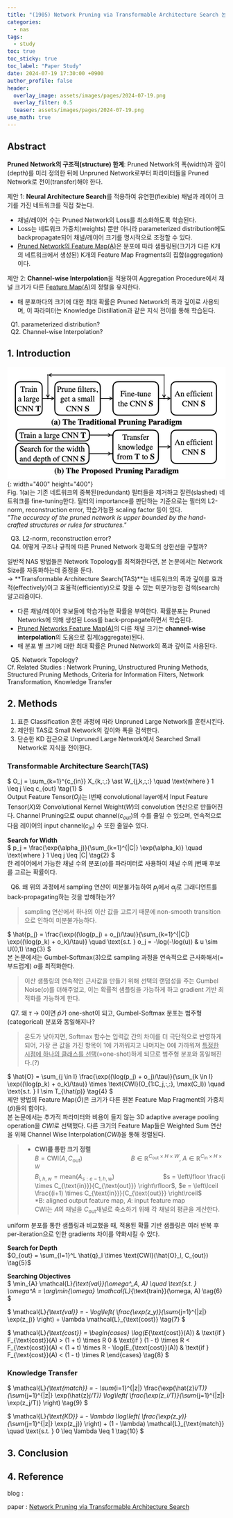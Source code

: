 ```yaml
---
title: "(1905) Network Pruning via Transformable Architecture Search 논문 공부"
categories:
  - nas
tags:
  - study
toc: true
toc_sticky: true
toc_label: "Paper Study"
date: 2024-07-19 17:30:00 +0900
author_profile: false
header:
  overlay_image: assets/images/pages/2024-07-19.png
  overlay_filter: 0.5 
  teaser: assets/images/pages/2024-07-19.png
use_math: true
---
```


## Abstract    
**Pruned Network의 구조적(structure) 한계**: Pruned Network의 폭(width)과 깊이(depth)를 미리 정의한 뒤에 Unpruned Network로부터 파라미터들을 Pruned Network로 전이(transfer)해야 한다.    

제안 1: **Neural Architecture Search**를 적용하여 유연한(flexible) 채널과 레이어 크기를 가진 네트워크를 직접 찾는다.    

- 채널/레이어 수는 Pruned Network의 Loss를 최소화하도록 학습된다. 
- Loss는 네트워크 가중치(weights) 뿐만 아니라 parameterized distribution에도 backpropagate되어 채널/레이어 크기를 명시적으로 조정할 수 있다.   
- <U>Pruned Network의 Feature Map(A)</U>은 분포에 따라 샘플링된(크기가 다른 K개의 네트워크에서 생성된) K개의 Feature Map Fragments의 집합(aggregation)이다.    

제안 2: **Channel-wise Interpolation**을 적용하여 Aggregation Procedure에서 채널 크기가 다른 <U>Feature Map(A)</U>의 정렬을 유지한다.        

- 매 분포마다의 크기에 대한 최대 확률은 Pruned Network의 폭과 깊이로 사용되며, 이 파라미터는 Knowledge Distillation과 같은 지식 전이를 통해 학습된다.    

&nbsp; Q1. parameterized distribution?    
&nbsp; Q2. Channel-wise Interpolation?    


## 1. Introduction   
![image](/assets/images/pages/240719TAS1.png){: width="400" height="400"}   
Fig. 1(a)는 기존 네트워크의 중복된(redundant) 필터들을 제거하고 잘린(slashed) 네트워크를 fine-tuning한다. 필터의 importance를 판단하는 기준으로는 필터의 L2-norm, reconstruction error, 학습가능한 scaling factor 등이 있다.      
*"The accuracy of the pruned network is upper bounded by the hand-crafted structures or rules for structures."*     

&nbsp; Q3. L2-norm, reconstruction error?   
&nbsp; Q4. 어떻게 구조나 규칙에 따른 Pruned Network 정확도의 상한선을 구할까?     

일반적 NAS 방법들은 Network Topology를 최적화한다면, 본 논문에서는 Network Size를 자동화하는데 중점을 둔다.      
&rarr; **Transformable Architecture Search(TAS)**는 네트워크의 폭과 깊이를 효과적(effectively)이고 효율적(efficiently)으로 찾을 수 있는 미분가능한 검색(search) 알고리즘이다.    
- 다른 채널/레이어 후보들에 학습가능한 확률을 부여한다. 확률분포는 Pruned Networks에 의해 생성된 Loss를 back-propagate하면서 학습된다.
- <U>Pruned Networks Feature Map(A)</U>의 다른 채널 크기는 **channel-wise interpolation**의 도움으로 집계(aggregate)된다.
- 매 분포 별 크기에 대한 최대 확률은 Pruned Network의 폭과 깊이로 사용된다.       

&nbsp; Q5. Network Topology?    
Cf. Related Studies : Network Pruning, Unstructured Pruning Methods, Structured Pruning Methods, Criteria for Information Filters, Network Transformation, Knowledge Transfer    


## 2. Methods
1. 표준 Classification 훈련 과정에 따라 Unpruned Large Network를 훈련시킨다.   
2. 제안된 TAS로 Small Network의 깊이와 폭을 검색한다.   
3. 단순한 KD 접근으로 Unpruned Large Network에서 Searched Small Network로 지식을 전이한다.   

### Transformable Architecture Search(TAS)   
    

$
O_j = \sum_{k=1}^{c_{in}} X_{k,:,:} \ast W_{j,k,:,:} \quad \text{where } 1 \leq j \leq c_{out} \tag{1}
$   
Output Feature Tensor($O_j$)는 l번째 convolutional layer에서 Input Feature Tensor($X$)와 Convolutional Kernel Weight($W$)의 convolution 연산으로 만들어진다. Channel Pruning으로 ouput channel($c_{out}$)의 수를 줄일 수 있으며, 연속적으로 다음 레이어의 input channel($c_{in}$) 수 또한 줄일수 있다.   

**Search for Width**   
$
p_j = \frac{\exp(\alpha_j)}{\sum_{k=1}^{|C|} \exp(\alpha_k)} \quad \text{where } 1 \leq j \leq |C| \tag{2}
$   
한 레이어에서 가능한 채널 수의 분포($\alpha$)를 파라미터로 사용하여 채널 수의 j번째 후보를 고르는 확률이다.     
  
&nbsp; Q6. 왜 위의 과정에서 sampling 연산이 미분불가능하여 $p_j$에서 $\alpha_j$로 그래디언트를 back-propagating하는 것을 방해하는가?    
> sampling 연산에서 하나의 이산 값을 고르기 때문에 non-smooth transition으로 인하여 미분불가능하다.      

$
\hat{p_j} = \frac{\exp((\log(p_j) + o_j)/\tau)}{\sum_{k=1}^{|C|} \exp((\log(p_k) + o_k)/\tau)} \quad \text{s.t. } o_j = -\log(-\log(u)) \& u \sim U(0,1) \tag{3}
$   
본 논문에서는 Gumbel-Softmax(3)으로 sampling 과정을 연속적으로 근사화해서(=부드럽게) $\alpha$를 최적화한다.    

> 이산 샘플링의 연속적인 근사값을 만들기 위해 선택의 랜덤성을 주는 Gumbel Noise($o$)를 더해주었고, 이는 확률적 샘플링을 가능하게 하고 gradient 기반 최적화를 가능하게 한다.    

&nbsp; Q7. 왜 $\tau$ &rarr; 0이면 $\hat{p}$가 one-shot이 되고, Gumbel-Softmax 분포는 범주형(categorical) 분포와 동일해지나?     
> 온도가 낮아지면, Softmax 함수는 입력값 간의 차이를 더 극단적으로 반영하게 되어, 가장 큰 값을 가진 항목이 1에 가까워지고 나머지는 0에 가까워져 <U>특정한 시점에 하나의 클래스를 선택</U>(=one-shot)하게 되므로 범주형 분포와 동일해진다.(?)     

$
\hat{O} = \sum_{j \in I} \frac{\exp((\log(p_j) + o_j)/\tau)}{\sum_{k \in I} \exp((\log(p_k) + o_k)/\tau)} \times \text{CWI}(O_{1:C_j,:,:}, \max(C_I)) \quad \text{s.t. } I \sim T_{\hat(p)} \tag{4}
$   
제안 방법의 Feature Map($\hat{O}$)은 크기가 다른 원본 Feature Map Fragment의 가중치($\hat{p}$)들의 합이다.    
본 논문에서는 추가적 파라미터와 비용이 들지 않는 3D adaptive average pooling operation을 $CWI$로 선택했다. 다른 크기의 Feature Map들은 Weighted Sum 연산을 위해 Channel Wise Interpolation($CWI$)을 통해 정렬된다.    
<!-- $\hat{p}$로 매개변수화된 다항 확률 분포 $T_{\hat{p}}$에서 메모리 비용을 줄이고자 후보들 중 인덱스 I의 small subset을 선택하여 BN으로 정규화하고 CWI를 적용한다. -->

> - **CWI를 통한 크기 정렬**      
$B = \text{CWI}(A, C_{\text{out}})$　　　　　　　　$B \in \mathbb{R}^{C_{\text{out}} \times H \times W}$, $A \in \mathbb{R}^{C_{\text{in}} \times H \times W}$      
$B_{i,h,w} = \text{mean}(A_{s:e-1,h,w})$　　　　　　　　$s = \left\lfloor \frac{i \times C_{\text{in}}}{C_{\text{out}}} \right\rfloor$, $e = \left\lceil \frac{(i+1) \times C_{\text{in}}}{C_{\text{out}}} \right\rceil$   
*B: aligned output feature map, 𝐴: input feature map    
CWI는 𝐴의 채널을 $C_{\text{out}}$채널로 축소하기 위해 각 채널의 평균을 계산한다.     

uniform 분포를 통한 샘플링과 비교했을 때, 적용된 확률 기반 샘플링은 여러 반복 후 per-iteration으로 인한 gradients 차이를 약화시킬 수 있다.        
   
> 
    

**Search for Depth**    
$O_{out} = \sum_{l=1}^L \hat{q}_l \times \text{CWI}(\hat{O}_l, C_{out}) \tag{5}$   


**Searching Objectives**    
$
\min_{A} \mathcal{L}_{\text{val}}(\omega^*_A, A) \quad \text{s.t. } \omega^*_A = \arg\min_{\omega} \mathcal{L}_{\text{train}}(\omega, A) \tag{6}
$    

$
\mathcal{L}_{\text{val}} = - \log\left( \frac{\exp(z_y)}{\sum_{j=1}^{|z|} \exp(z_j)} \right) + \lambda \mathcal{L}_{\text{cost}} \tag{7}
$    

$
\mathcal{L}_{\text{cost}} = 
\begin{cases}
\log(E_{\text{cost}}(A)) & \text{if } F_{\text{cost}}(A) > (1 + t) \times R
0 & \text{if } (1 - t) \times R < F_{\text{cost}}(A) < (1 + t) \times R - \log(E_{\text{cost}}(A)) & \text{if } F_{\text{cost}}(A) < (1 - t) \times R
\end{cases} \tag{8}
$    


### Knowledge Transfer

$
\mathcal{L}_{\text{match}} = - \sum_{i=1}^{|z|} \frac{\exp(\hat{z}_i/T)}{\sum_{j=1}^{|z|} \exp(\hat{z}_j/T)} \log\left( \frac{\exp(z_i/T)}{\sum_{j=1}^{|z|} \exp(z_j/T)} \right) \tag{9}
$    

$
\mathcal{L}_{\text{KD}} = - \lambda \log\left( \frac{\exp(z_y)}{\sum_{j=1}^{|z|} \exp(z_j)} \right) + (1 - \lambda) \mathcal{L}_{\text{match}} \quad \text{s.t. } 0 \leq \lambda \leq 1 \tag{10}
$    




## 3. Conclusion





## 4. Reference
blog :     

paper : [Network Pruning via Transformable Architecture Search](https://arxiv.org/abs/1905.09717)

